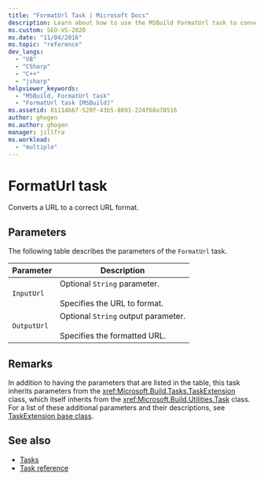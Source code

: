 ```yaml
---
title: "FormatUrl Task | Microsoft Docs"
description: Learn about how to use the MSBuild FormatUrl task to convert an input URL to a correct output URL format.
ms.custom: SEO-VS-2020
ms.date: "11/04/2016"
ms.topic: "reference"
dev_langs:
  - "VB"
  - "CSharp"
  - "C++"
  - "jsharp"
helpviewer_keywords:
  - "MSBuild, FormatUrl task"
  - "FormatUrl task [MSBuild]"
ms.assetid: 81114b67-520f-43b5-8891-224f68a78516
author: ghogen
ms.author: ghogen
manager: jillfra
ms.workload:
  - "multiple"
---
```

# FormatUrl task

Converts a URL to a correct URL format.

## Parameters

 The following table describes the parameters of the `FormatUrl` task.

|Parameter|Description|
|---------------|-----------------|
|`InputUrl`|Optional `String` parameter.<br /><br /> Specifies the URL to format.|
|`OutputUrl`|Optional `String` output parameter.<br /><br /> Specifies the formatted URL.|

## Remarks

 In addition to having the parameters that are listed in the table, this task inherits parameters from the <xref:Microsoft.Build.Tasks.TaskExtension> class, which itself inherits from the <xref:Microsoft.Build.Utilities.Task> class. For a list of these additional parameters and their descriptions, see [TaskExtension base class](../msbuild/taskextension-base-class.md).

## See also

- [Tasks](../msbuild/msbuild-tasks.md)
- [Task reference](../msbuild/msbuild-task-reference.md)